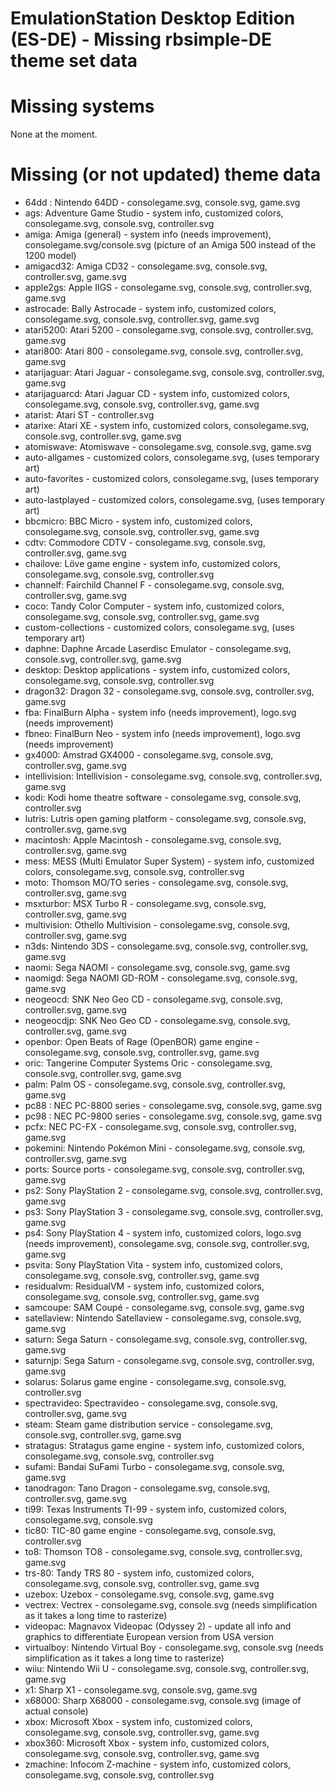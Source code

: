 # EmulationStation Desktop Edition (ES-DE) - Missing rbsimple-DE theme set data

# Missing systems

None at the moment.

# Missing (or not updated) theme data

* 64dd : Nintendo 64DD - consolegame.svg, console.svg, game.svg
* ags: Adventure Game Studio - system info, customized colors, consolegame.svg, console.svg, controller.svg
* amiga: Amiga (general) - system info (needs improvement), consolegame.svg/console.svg (picture of an Amiga 500 instead of the 1200 model)
* amigacd32: Amiga CD32 - consolegame.svg, console.svg, controller.svg, game.svg
* apple2gs: Apple IIGS - consolegame.svg, console.svg, controller.svg, game.svg
* astrocade: Bally Astrocade - system info, customized colors, consolegame.svg, console.svg, controller.svg, game.svg
* atari5200: Atari 5200 - consolegame.svg, console.svg, controller.svg, game.svg
* atari800: Atari 800 - consolegame.svg, console.svg, controller.svg, game.svg
* atarijaguar: Atari Jaguar - consolegame.svg, console.svg, controller.svg, game.svg
* atarijaguarcd: Atari Jaguar CD - system info, customized colors, consolegame.svg, console.svg, controller.svg, game.svg
* atarist: Atari ST - controller.svg
* atarixe: Atari XE - system info, customized colors, consolegame.svg, console.svg, controller.svg, game.svg
* atomiswave: Atomiswave - consolegame.svg, console.svg, game.svg
* auto-allgames - customized colors, consolegame.svg, (uses temporary art)
* auto-favorites - customized colors, consolegame.svg, (uses temporary art)
* auto-lastplayed - customized colors, consolegame.svg, (uses temporary art)
* bbcmicro: BBC Micro - system info, customized colors, consolegame.svg, console.svg, controller.svg, game.svg
* cdtv: Commodore CDTV - consolegame.svg, console.svg, controller.svg, game.svg
* chailove: Löve game engine - system info, customized colors, consolegame.svg, console.svg, controller.svg
* channelf: Fairchild Channel F - consolegame.svg, console.svg, controller.svg, game.svg
* coco: Tandy Color Computer - system info, customized colors, consolegame.svg, console.svg, controller.svg, game.svg
* custom-collections - customized colors, consolegame.svg, (uses temporary art)
* daphne: Daphne Arcade Laserdisc Emulator - consolegame.svg, console.svg, controller.svg, game.svg
* desktop: Desktop applications - system info, customized colors, consolegame.svg, console.svg, controller.svg
* dragon32: Dragon 32 - consolegame.svg, console.svg, controller.svg, game.svg
* fba: FinalBurn Alpha - system info (needs improvement), logo.svg (needs improvement)
* fbneo: FinalBurn Neo - system info (needs improvement), logo.svg (needs improvement)
* gx4000: Amstrad GX4000 - consolegame.svg, console.svg, controller.svg, game.svg
* intellivision: Intellivision - consolegame.svg, console.svg, controller.svg, game.svg
* kodi: Kodi home theatre software - consolegame.svg, console.svg, controller.svg
* lutris: Lutris open gaming platform - consolegame.svg, console.svg, controller.svg, game.svg
* macintosh: Apple Macintosh - consolegame.svg, console.svg, controller.svg, game.svg
* mess: MESS (Multi Emulator Super System) - system info, customized colors, consolegame.svg, console.svg, controller.svg
* moto: Thomson MO/TO series - consolegame.svg, console.svg, controller.svg, game.svg
* msxturbor: MSX Turbo R - consolegame.svg, console.svg, controller.svg, game.svg
* multivision: Othello Multivision - consolegame.svg, console.svg, controller.svg, game.svg
* n3ds: Nintendo 3DS - consolegame.svg, console.svg, controller.svg, game.svg
* naomi: Sega NAOMI - consolegame.svg, console.svg, game.svg
* naomigd: Sega NAOMI GD-ROM - consolegame.svg, console.svg, game.svg
* neogeocd: SNK Neo Geo CD - consolegame.svg, console.svg, controller.svg, game.svg
* neogeocdjp: SNK Neo Geo CD - consolegame.svg, console.svg, controller.svg, game.svg
* openbor: Open Beats of Rage (OpenBOR) game engine - consolegame.svg, console.svg, controller.svg, game.svg
* oric: Tangerine Computer Systems Oric - consolegame.svg, console.svg, controller.svg, game.svg
* palm: Palm OS - consolegame.svg, console.svg, controller.svg, game.svg
* pc88 : NEC PC-8800 series - consolegame.svg, console.svg, game.svg
* pc98 : NEC PC-9800 series - consolegame.svg, console.svg, game.svg
* pcfx: NEC PC-FX - consolegame.svg, console.svg, controller.svg, game.svg
* pokemini: Nintendo Pokémon Mini - consolegame.svg, console.svg, controller.svg, game.svg
* ports: Source ports - consolegame.svg, console.svg, controller.svg, game.svg
* ps2: Sony PlayStation 2 - consolegame.svg, console.svg, controller.svg, game.svg
* ps3: Sony PlayStation 3 - consolegame.svg, console.svg, controller.svg, game.svg
* ps4: Sony PlayStation 4 - system info, customized colors, logo.svg (needs improvement), consolegame.svg, console.svg, controller.svg, game.svg
* psvita: Sony PlayStation Vita - system info, customized colors, consolegame.svg, console.svg, controller.svg, game.svg
* residualvm: ResidualVM - system info, customized colors, consolegame.svg, console.svg, controller.svg, game.svg
* samcoupe: SAM Coupé - consolegame.svg, console.svg, game.svg
* satellaview: Nintendo Satellaview - consolegame.svg, console.svg, game.svg
* saturn: Sega Saturn - consolegame.svg, console.svg, controller.svg, game.svg
* saturnjp: Sega Saturn - consolegame.svg, console.svg, controller.svg, game.svg
* solarus: Solarus game engine - consolegame.svg, console.svg, controller.svg
* spectravideo: Spectravideo - consolegame.svg, console.svg, controller.svg, game.svg
* steam: Steam game distribution service - consolegame.svg, console.svg, controller.svg, game.svg
* stratagus: Stratagus game engine - system info, customized colors, consolegame.svg, console.svg, controller.svg
* sufami: Bandai SuFami Turbo - consolegame.svg, console.svg, game.svg
* tanodragon: Tano Dragon - consolegame.svg, console.svg, controller.svg, game.svg
* ti99: Texas Instruments TI-99 - system info, customized colors, consolegame.svg, console.svg
* tic80: TIC-80 game engine - consolegame.svg, console.svg, controller.svg
* to8: Thomson TO8 - consolegame.svg, console.svg, controller.svg, game.svg
* trs-80: Tandy TRS 80 - system info, customized colors, consolegame.svg, console.svg, controller.svg, game.svg
* uzebox: Uzebox - consolegame.svg, console.svg, game.svg
* vectrex: Vectrex - consolegame.svg, console.svg (needs simplification as it takes a long time to rasterize)
* videopac: Magnavox Videopac (Odyssey 2) - update all info and graphics to differentiate European version from USA version
* virtualboy: Nintendo Virtual Boy - consolegame.svg, console.svg (needs simplification as it takes a long time to rasterize)
* wiiu: Nintendo Wii U - consolegame.svg, console.svg, controller.svg, game.svg
* x1:  Sharp X1 - consolegame.svg, console.svg, game.svg
* x68000: Sharp X68000 - consolegame.svg, console.svg (image of actual console)
* xbox: Microsoft Xbox - system info, customized colors, consolegame.svg, console.svg, controller.svg, game.svg
* xbox360: Microsoft Xbox - system info, customized colors, consolegame.svg, console.svg, controller.svg, game.svg
* zmachine: Infocom Z-machine - system info, customized colors, consolegame.svg, console.svg, controller.svg

